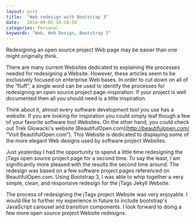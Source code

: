 ```yaml
---
layout: post
title:  "Web redesign with Bootstrap 3"
date:   2014-09-05 16:10:56
categories: Personal
keywords: "Web, Web Design, Bootstrap 3"
---
```


Redesigning an open source project  Web page may be easier than one might originally think. 

There are many current Websites dedicated to explaining the processes needed for redesigning a Website. However, these articles seem to be exclusively focused on enterprise Web bases. In order to cut down on all of the “fluff”, a single word can be used to identify the processes for redesigning an open source project page-inspiration. If your project is well documented then all you should need is a little inspiration.

Think about it, almost every software development tool you use has a website. If you are looking for inspiration you could simply leaf though a few of your favorite software tool Websites. On the other hand, you could check out Trek Glowacki's website [BeautifulOpen.com](http://beautifulopen.com/ “Visit BeautifulOpen.com”).  This Website is dedicated to displaying some of the more elegant Web designs used by software project Websites.


Just yesterday I had the opportunity to spend a little time redesigning the jTags open source project page for a second time. To say the least, I am significantly more pleased with the results the second time around. The redesign was based on a few software project pages referenced on BeautifulOpen.com. Using Bootstrap 3, I was able to whip together a very simple, clean, and responsive redesign for the jTags Jekyll Website.  

The process of redesigning the jTags project Website was very enjoyable. I would like to further my experience in future to include bootstrap's JavaScript carousel and transition components. I look forward to doing a few more open source project Website redesigns. 


